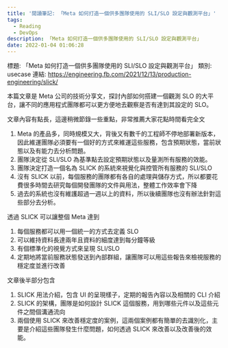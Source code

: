 ```yaml
---
title: '閱讀筆記: 「Meta 如何打造一個供多團隊使用的 SLI/SLO 設定與觀測平台」'
tags:
  - Reading
  - DevOps
description: 「Meta 如何打造一個供多團隊使用的 SLI/SLO 設定與觀測平台」
date: 2022-01-04 01:06:28
---
```


標題: 「Meta 如何打造一個供多團隊使用的 SLI/SLO 設定與觀測平台」
類別: usecase
連結: https://engineering.fb.com/2021/12/13/production-engineering/slick/

本篇文章是 Meta 公司的技術分享文，探討內部如何搭建一個觀測 SLO 的大平台，讓不同的應用程式團隊都可以更方便地去觀察是否有達到其設定的 SLO。

文章內容有點長，這邊稍微節錄一些重點，非常推薦大家花點時間看完全文
1. Meta 的產品多，同時規模又大，背後又有數千的工程師不停地部署新版本，因此維運團隊必須要有一個好的方式來維運這些服務，包含預期狀態，當前狀態以及有能力去分析問題。
2. 團隊決定從 SLI/SLO 為基準點去設定預期狀態以及量測所有服務的效能。
3. 團隊決定打造一個名為 SLICK 的系統來視覺化與控管所有服務的 SLI/SLO
4. 沒有 SLICK 以前，每個服務的團隊都有各自的處理與儲存方式，所以都要花費很多時間去研究每個開發團隊的文件與用法，整體工作效率會下降
5. 過去的系統也沒有維護超過一週以上的資料，所以後續團隊也沒有辦法針對這些部分去分析。

透過 SLICK 可以讓整個 Meta 達到
1. 每個服務都可以用一個統一的方式去定義 SLO
2. 可以維持資料長達兩年且資料的細度達到每分鐘等級
3. 有個標準化的視覺方式來呈現 SLI/SLO
4. 定期地將當前服務狀態發送到內部群組，讓團隊可以用這些報告來檢視服務的穩定度並進行改善

文章後半部分包含
1. SLICK 用法介紹，包含 UI 的呈現樣子，定期的報告內容以及相關的 CLI 介紹
2. SLICK 的架構，團隊是如何設計 SLICK 這個服務，用到哪些元件以及這些元件之間個溝通流向
3. 兩個使用 SLICK 來改善穩定度的案例，這兩個案例都有簡單的去識別化，主要是介紹這些團隊發生什麼問題，如何透過 SLICK 來改善以及改善後的效能。

